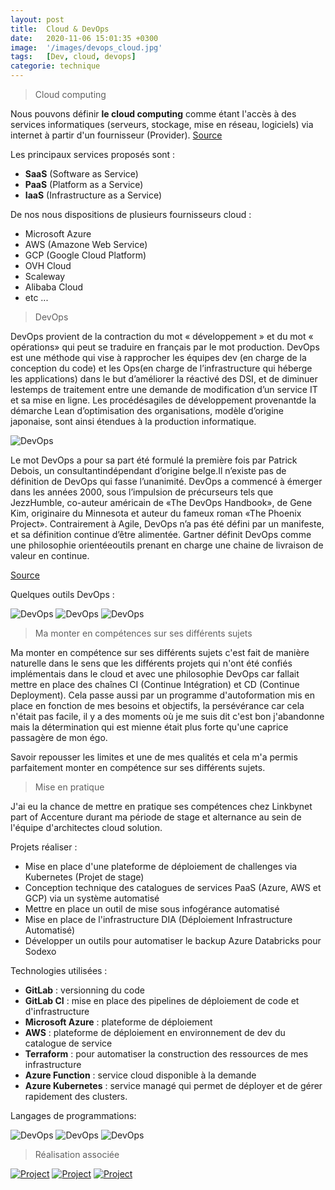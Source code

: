 ```yaml
---
layout: post
title:  Cloud & DevOps  
date:   2020-11-06 15:01:35 +0300
image:  '/images/devops_cloud.jpg'
tags:   [Dev, cloud, devops]
categorie: technique
---
```


> Cloud computing 

Nous pouvons définir **le cloud computing** comme étant l'accès à des services informatiques (serveurs, stockage, mise en réseau, logiciels) via internet à partir d'un fournisseur (Provider). [ Source ](https://fr.wikipedia.org/wiki/Cloud_computing)

Les principaux services proposés sont :
- **SaaS** (Software as Service)
- **PaaS** (Platform as a Service)
- **IaaS** (Infrastructure as a Service)

De nos nous dispositions de plusieurs fournisseurs cloud : 
- Microsoft Azure 
- AWS (Amazone Web Service)
- GCP (Google Cloud Platform)
- OVH Cloud
- Scaleway
- Alibaba Cloud 
- etc ...

> DevOps 

DevOps provient de la contraction du mot « développement » et du mot « opérations» qui peut se traduire en français par le mot production. DevOps est une méthode qui vise à rapprocher les équipes dev (en charge de la conception du code) et les Ops(en charge de l’infrastructure qui héberge les applications) dans le but d’améliorer la réactivé des DSI, et de diminuer lestemps de traitement entre une demande de modification d’un service IT et sa mise en ligne. Les procédésagiles de développement provenantde la démarche Lean d’optimisation des organisations, modèle d’origine japonaise, sont ainsi étendues à la production informatique.

<div class="gallery-box">
  <div class="gallery">
    <img src="/images/devops.png" alt="DevOps">
  </div>
</div>

Le mot DevOps a pour sa part été formulé la première fois par Patrick Debois, un consultantindépendant d’origine belge.Il n’existe pas de définition de DevOps qui fasse l’unanimité.  DevOps a commencé à émerger dans les années 2000, sous l’impulsion de précurseurs tels que JezzHumble, co-auteur américain de «The DevOps Handbook», de Gene Kim, originaire du Minnesota et auteur du fameux roman «The Phoenix Project». Contrairement à Agile, DevOps n’a pas été défini par un manifeste, et sa définition continue d’être alimentée.  Gartner définit DevOps comme une philosophie orientéeoutils prenant en charge une chaine de livraison de valeur en continue.

[ Source ](https://fr.wikipedia.org/wiki/Devops)

Quelques outils DevOps :

<div class="gallery-box">
  <div class="gallery">
    <img src="/images/azure-devops.png" alt="DevOps">
    <img src="/images/gitlab-ci.png" alt="DevOps">
    <img src="/images/jenkins.png" alt="DevOps">
  </div>
</div>

> Ma monter en compétences sur ses différents sujets 

Ma monter en compétence sur ses différents sujets c'est fait de manière naturelle dans le sens que les différents projets qui n'ont été confiés implémentais dans le cloud et avec une philosophie DevOps car fallait mettre en place des chaînes CI (Continue Intégration) et CD (Continue Deployment). Cela passe aussi par un programme d'autoformation mis en place en fonction de mes besoins et objectifs, la persévérance car cela n'était pas facile, il y a des moments où je me suis dit c'est bon j'abandonne mais la détermination qui est mienne était plus forte qu'une caprice passagère de mon égo. 

Savoir repousser les limites et une de mes qualités et cela m'a permis parfaitement monter en compétence sur ses différents sujets.

> Mise en pratique 

J'ai eu la chance de mettre en pratique ses compétences chez Linkbynet part of Accenture durant ma période de stage et alternance au sein de l'équipe d'architectes cloud solution.

Projets réaliser : 
- Mise en place d'une plateforme de déploiement de challenges via Kubernetes (Projet de stage)
- Conception technique des catalogues de services PaaS (Azure, AWS et GCP) via un système automatisé 
- Mettre en place un outil de mise sous infogérance automatisé 
- Mise en place de l'infrastructure DIA (Déploiement Infrastructure Automatisé)
- Développer un outils pour automatiser le backup Azure Databricks pour Sodexo

Technologies utilisées : 
- **GitLab** : versionning du code 
- **GitLab CI** : mise en place des pipelines de déploiement de code et d'infrastructure 
- **Microsoft Azure** : plateforme de déploiement 
- **AWS** : plateforme de déploiement en environnement de dev du catalogue de service 
- **Terraform** : pour automatiser la construction des ressources de mes infrastructure 
- **Azure Function** : service cloud disponible à la demande 
- **Azure Kubernetes** : service managé qui permet de déployer et de gérer rapidement des clusters. 

Langages de programmations:

<div class="gallery-box">
  <div class="gallery">
    <img src="/images/python.png" alt="DevOps">
    <img src="/images/powershell.jpg" alt="DevOps">
    <img src="/images/ruby.webp" alt="DevOps">
  </div>
</div>

> Réalisation associée

<div class="gallery-box">
  <div class="gallery">
    <a href="https://eugenemazamda-cloud.com/projects/ccoe-lbn" target="_blank"><img src="/images/lbn.png" alt="Project"></a>
    <a href="https://eugenemazamda-cloud.com/projects/lbnpuzzle" target="_blank"><img src="/images/kubernetes.png" alt="Project"></a>
    <a href="https://eugenemazamda-cloud.com/projects/prometheus" target="_blank"><img src="/images/prometheus.png" alt="Project"></a>
  </div>
</div>